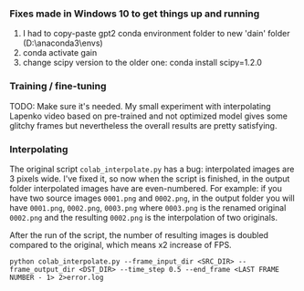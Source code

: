 ### Fixes made in Windows 10 to get things up and running

1) I had to copy-paste gpt2 conda environment folder to new 'dain' folder (D:\anaconda3\envs)
2) conda activate gain 
3) change scipy version to the older one: conda install scipy=1.2.0


### Training / fine-tuning 
TODO: Make sure it's needed. My small experiment with interpolating Lapenko video 
based on pre-trained and not optimized model gives some glitchy frames but nevertheless 
the overall results are pretty satisfying.
 

### Interpolating
The original script ```colab_interpolate.py``` has a bug: interpolated images are 3 pixels wide.
I've fixed it, so now when the script is finished, in the output folder interpolated images have are even-numbered.
For example: if you have two source images ```0001.png``` and ```0002.png```, in the output folder you will have 
```0001.png```, ```0002.png```, ```0003.png``` where ```0003.png``` is the renamed original ```0002.png``` 
and the resulting ```0002.png``` is the interpolation of two originals. 

After the run of the script, the number of resulting images is doubled compared to the original, 
which means x2 increase of FPS. 


```
python colab_interpolate.py --frame_input_dir <SRC_DIR> --frame_output_dir <DST_DIR> --time_step 0.5 --end_frame <LAST FRAME NUMBER - 1> 2>error.log
```

